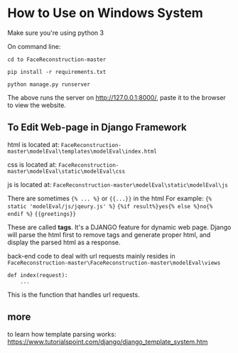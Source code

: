 # How to Use on Windows System

Make sure you're using python 3

On command line:

    cd to FaceReconstruction-master

    pip install -r requirements.txt

    python manage.py runserver

The above runs the server on http://127.0.0.1:8000/, paste it to the browser to view the website.

## To Edit Web-page in Django Framework
html is located at: `FaceReconstruction-master\modelEval\templates\modelEval\index.html`

css is located at: `FaceReconstruction-master\modelEval\static\modelEval\css`

js is located at: `FaceReconstruction-master\modelEval\static\modelEval\js`

There are sometimes `{% ... %}` or `{{...}}` in the html
For example:
`{% static 'modelEval/js/jqeury.js' %}`
`{%if result%}yes{% else %}no{% endif %}`
`{{greetings}}`

These are called **tags**. It's a DJANGO feature for dynamic web page. Django will parse the html first to remove tags and generate proper html, and display the parsed html as a response.


back-end code to deal with url requests mainly resides in  `FaceReconstruction-master\FaceReconstruction-master\modelEval\views`

    def index(request):
        ...

This is the function that handles url requests.

## more

to learn how template parsing works:
https://www.tutorialspoint.com/django/django_template_system.htm


